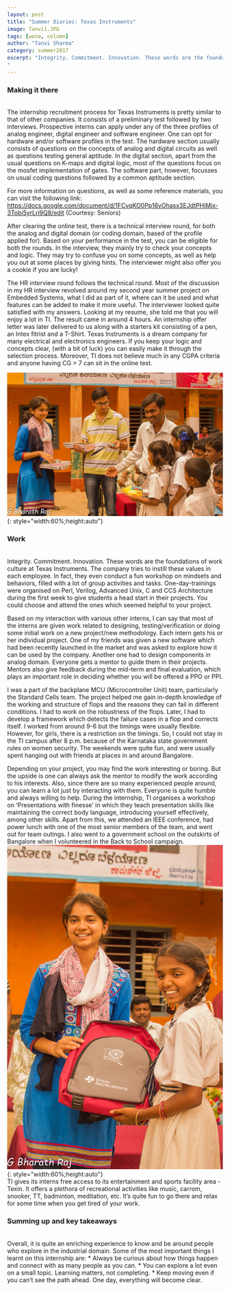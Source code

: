 ```yaml
---
layout: post
title: "Summer Diaries: Texas Instruments"
image: Tanvi1.JPG
tags: [wona, column]
author: "Tanvi Sharma"
category: summer2017 
excerpt: "Integrity. Commitment. Innovation. These words are the foundations of work culture at Texas Instruments. The company tries to instill these values in each employee. In fact, they even conduct a fun workshop on mindsets and behaviors, filled with a lot of group activities and tasks.
"
---
```


### Making it there 
<br>
The internship recruitment process for Texas Instruments is pretty similar to that of other companies. It consists of a preliminary test followed by two interviews. Prospective interns can apply under any of the three profiles of analog engineer, digital engineer and software engineer. One can opt for hardware and/or software profiles in the test. The hardware section usually consists of questions on the concepts of analog and digital circuits as well as questions testing general aptitude. In the digital section, apart from the usual questions on K-maps and digital logic, most of the questions focus on the mosfet implementation of gates. The software part, however, focusses on usual coding questions followed by a common aptitude section. 

For more information​ on questions, as well as some reference materials, you can visit the following link: 
https://docs.google.com/document/d/1FCvqKO0Pp16vOhasx3EJdtPHiMix-3Tobi5yrLri9Q8/edit
(Courtesy: Seniors)

After clearing the online test, there is a technical interview round, for both the analog and digital domain (or coding domain, based of the profile applied for). Based on your performance in the test, you can be eligible for both the rounds. In the interview, they mainly try to check your concepts and logic. They may try to confuse you on some concepts, as well as help you out at some places by giving hints. The interviewer might also offer you a cookie if you are lucky!

The HR interview round follows the technical round. Most of the discussion in my HR interview revolved around my second year summer project on Embedded Systems, what I did as part of it, where can it be used and what features can be added to make it more useful. The interviewer looked quite satisfied with my answers. Looking at my resume, she told me that you will enjoy a lot in TI.
The result came in around 4 hours. An internship offer letter was later delivered to us along with a starters kit consisting of a pen, an Intex fitrist and a T-Shirt.
Texas Instruments is a dream company for many electrical and electronics engineers. If you keep your logic and concepts clear, (with a bit of luck) you can easily make it through the selection process. Moreover, TI does not believe much in any CGPA criteria and anyone having CG > 7 can sit in the online test.

![pic2](/images/posts/Tanvi2.JPG){: style="width:60%;height:auto"}

### Work
<br>
Integrity. Commitment. Innovation.
These words are the foundations of work culture at Texas Instruments. The company tries to instill these values in each employee. In fact, they even conduct a fun workshop on mindsets and behaviors, filled with a lot of group activities and tasks. One-day-trainings were organised on Perl, Verilog, Advanced Unix, C and CCS Architecture during the first week to give students a head start in their projects. You could choose and attend the ones which seemed helpful to your project.

Based on my interaction with various other interns, I can say that most of the interns are given work related to designing, testing/verification or doing some initial work on a new project/new methodology. Each intern gets his or her individual project.
One of my friends was given a new software which had been recently launched in the market and was asked to explore how it can be used by the company. Another one had to design components in analog domain. Everyone gets a mentor to guide them in their projects. Mentors also give feedback during the mid-term and final evaluation, which plays an important role in deciding whether you will be offered a PPO or PPI.

I was a part of the backplane MCU (Microcontroller Unit) team, particularly the Standard Cells team. The project helped me gain in-depth knowledge of the working and structure of flops and the reasons they can fail in different conditions. I had to work on the robustness of the flops. Later, I had to develop a framework which detects the failure cases in a flop and corrects itself. I worked from around 9-6 but the timings were usually flexible. However, for girls, there is a restriction on the timings. So, I could not stay in the TI campus after 8 p.m. because of the Karnataka state government rules on women security. The weekends were quite fun, and were usually spent hanging out with friends at places in and around Bangalore.

Depending on your project, you may find the work interesting or boring. But the upside is one can always ask the mentor to modify the work according to his interests. Also, since there are so many experienced people around, you can learn a lot just by interacting with them. Everyone is quite humble and always willing to help.
During the internship, TI organises a workshop on ‘Presentations with finesse’ in which they teach presentation skills like maintaining the correct body language, introducing yourself effectively, among other skills. Apart from this, we attended an IEEE conference, had power lunch with one of the most senior members of the team, and went out for team outings. I also went to a government school on the outskirts of Bangalore when I volunteered in the Back to School campaign.
<br>
![pic3](/images/posts/Tanvi3.JPG){: style="width:60%;height:auto"}
<br>
TI gives its interns free access to its entertainment and sports facility area - Texin. It offers a plethora of recreational activities like music, carrom, snooker, TT, badminton, meditation, etc. It’s quite fun to go there and relax for some time when you get tired of your work.

### Summing up and key takeaways

<br>
Overall, it is quite an enriching experience to know and be around people who explore in the industrial domain. Some of the most important things I learnt on this internship are:
* Always be curious about how things happen and connect with as many people as you can.
* You can explore a lot even on a small topic. Learning matters, not completing.
* Keep moving even if you can’t see the path ahead. One day, everything will become clear.


